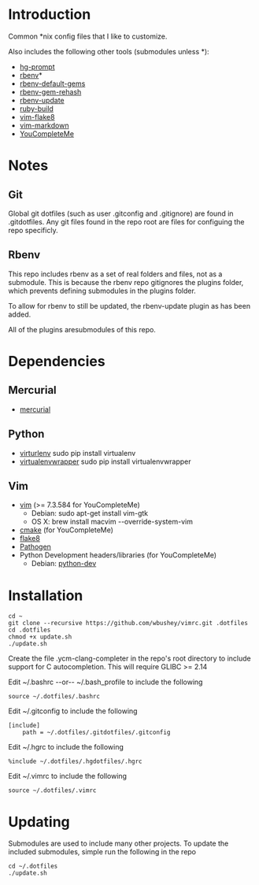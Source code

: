 # Introduction

Common *nix config files that I like to customize. 

Also includes the following other tools (submodules unless *):

- [hg-prompt](https://github.com/pelletier/hg-prompt)
- [rbenv](https://github.com/sstephenson/rbenv)*
- [rbenv-default-gems](https://github.com/sstephenson/rbenv-default-gems)
- [rbenv-gem-rehash](https://github.com/sstephenson/rbenv-gem-rehash)
- [rbenv-update](https://github.com/rkh/rbenv-update)
- [ruby-build](https://github.com/sstephenson/ruby-build)
- [vim-flake8](https://github.com/nvie/vim-flake8)
- [vim-markdown](https://github.com/plasticboy/vim-markdown)
- [YouCompleteMe](http://valloric.github.io/YouCompleteMe/)

# Notes

## Git

Global git dotfiles (such as user .gitconfig and .gitignore) are found in .gitdotfiles. Any git files found 
in the repo root are files for configuing the repo specificly.

## Rbenv

This repo includes rbenv as a set of real folders and files, not as a submodule. This is because the rbenv
repo gitignores the plugins folder, which prevents defining submodules in the plugins folder. 

To allow for rbenv to still be updated, the rbenv-update plugin as has been added. 

All of the plugins aresubmodules of this repo.

# Dependencies

## Mercurial

- [mercurial](http://mercurial.selenic.com/)

## Python

- [virturlenv](http://virtualenv.readthedocs.org/)
  sudo pip install virtualenv
- [virtualenvwrapper](http://virtualenvwrapper.readthedocs.org/)
  sudo pip install virtualenvwrapper

## Vim

- [vim](http://www.vim.org/) (>= 7.3.584 for YouCompleteMe)
  - Debian: sudo apt-get install vim-gtk
  - OS X: brew install macvim --override-system-vim
- [cmake](http://www.cmake.org/) (for YouCompleteMe)
- [flake8](https://pypi.python.org/pypi/flake8)
- [Pathogen](https://github.com/tpope/vim-pathogen)
- Python Development headers/libraries (for YouCompleteMe)
  - Debian: [python-dev](https://packages.debian.org/stable/python-dev)

# Installation

    cd ~
    git clone --recursive https://github.com/wbushey/vimrc.git .dotfiles
    cd .dotfiles
    chmod +x update.sh
    ./update.sh

Create the file .ycm-clang-completer in the repo's root directory  to include support for C autocompletion.
This will require GLIBC >= 2.14

Edit ~/.bashrc --or-- ~/.bash_profile to include the following

    source ~/.dotfiles/.bashrc

Edit ~/.gitconfig to include the following

    [include]
        path = ~/.dotfiles/.gitdotfiles/.gitconfig

Edit ~/.hgrc to include the following

    %include ~/.dotfiles/.hgdotfiles/.hgrc

Edit ~/.vimrc to include the following

    source ~/.dotfiles/.vimrc


# Updating

Submodules are used to include many other projects. To update the included submodules, simple run the 
following in the repo

    cd ~/.dotfiles
    ./update.sh
